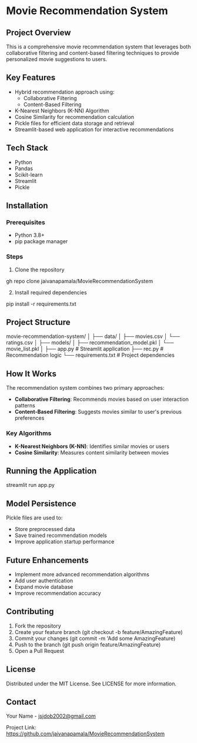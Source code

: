 # Movie Recommendation System

## Project Overview
This is a comprehensive movie recommendation system that leverages both collaborative filtering and content-based filtering techniques to provide personalized movie suggestions to users.

## Key Features
- Hybrid recommendation approach using:
  - Collaborative Filtering
  - Content-Based Filtering
- K-Nearest Neighbors (K-NN) Algorithm
- Cosine Similarity for recommendation calculation
- Pickle files for efficient data storage and retrieval
- Streamlit-based web application for interactive recommendations

## Tech Stack
- Python
- Pandas
- Scikit-learn
- Streamlit
- Pickle

## Installation

### Prerequisites
- Python 3.8+
- pip package manager

### Steps
1. Clone the repository

gh repo clone jaivanapamala/MovieRecommendationSystem


2. Install required dependencies

pip install -r requirements.txt


## Project Structure

movie-recommendation-system/
│
├── data/
│   ├── movies.csv
│   └── ratings.csv
│
├── models/
│   ├── recommendation_model.pkl
│   └── movie_list.pkl
│
├── app.py                 # Streamlit application
├── rec.py                 # Recommendation logic
└── requirements.txt       # Project dependencies


## How It Works
The recommendation system combines two primary approaches:
- **Collaborative Filtering**: Recommends movies based on user interaction patterns
- **Content-Based Filtering**: Suggests movies similar to user's previous preferences

### Key Algorithms
- **K-Nearest Neighbors (K-NN)**: Identifies similar movies or users
- **Cosine Similarity**: Measures content similarity between movies

## Running the Application

streamlit run app.py


## Model Persistence
Pickle files are used to:
- Store preprocessed data
- Save trained recommendation models
- Improve application startup performance

## Future Enhancements
- Implement more advanced recommendation algorithms
- Add user authentication
- Expand movie database
- Improve recommendation accuracy

## Contributing
1. Fork the repository
2. Create your feature branch (git checkout -b feature/AmazingFeature)
3. Commit your changes (git commit -m 'Add some AmazingFeature)
4. Push to the branch (git push origin feature/AmazingFeature)
5. Open a Pull Request

## License
Distributed under the MIT License. See LICENSE for more information.

## Contact
Your Name - jsjdob2002@gmail.com

Project Link: https://github.com/jaivanapamala/MovieRecommendationSystem
